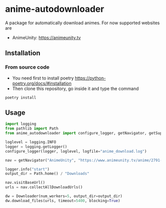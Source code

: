 # anime-autodownloader
A package for automatically download animes. For now supported websites are
- AnimeUnity: https://animeunity.tv

## Installation
### From source code
- You need first to install poetry https://python-poetry.org/docs/#installation
- Then clone this repository, go inside it and type the command 
```
poetry install
```

## Usage

```python
import logging
from pathlib import Path
from anime_autodownloader import configure_logger, getNavigator, getSupportedSites, Downloader

loglevel = logging.INFO
logger = logging.getLogger()
configure_logger(logger, loglevel, logfile="anime_download.log")

nav = getNavigator("AnimeUnity", "https://www.animeunity.tv/anime/2791-jujutsu-kaisen")

logger.info("start")
output_dir = Path.home() / "Downloads"

nav.visitBaseUrl()
urls = nav.collectAllDownloadUrls()

dw = Downloader(num_workers=5, output_dir=output_dir)
dw.download_files(urls, timeout=5400, blocking=True)
```